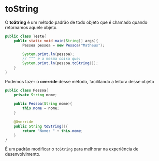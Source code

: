 # toString

O **toString** é um método padrão de todo objeto que é chamado quando retornamos aquele objeto.

```Java
public class Teste{
	public static void main(String[] args){
		Pessoa pessoa = new Pessoa("Matheus");
		
		System.print.ln(pessoa);
		// ^^^ é a mesma coisa que:
		System.print.ln(pessoa.toString());
	}
}
```

Podemos fazer o **override** desse método, facilitando a leitura desse objeto

```Java
public class Pessoa{
	private String nome;
	
	public Pessoa(String nome){
		this.nome = nome;
	}
	
	@Override
	public String toString(){
		return "Nome: " + this.nome;
	}
}

```

É um padrão modificar o `toString` para melhorar na experiência de desenvolvimento.